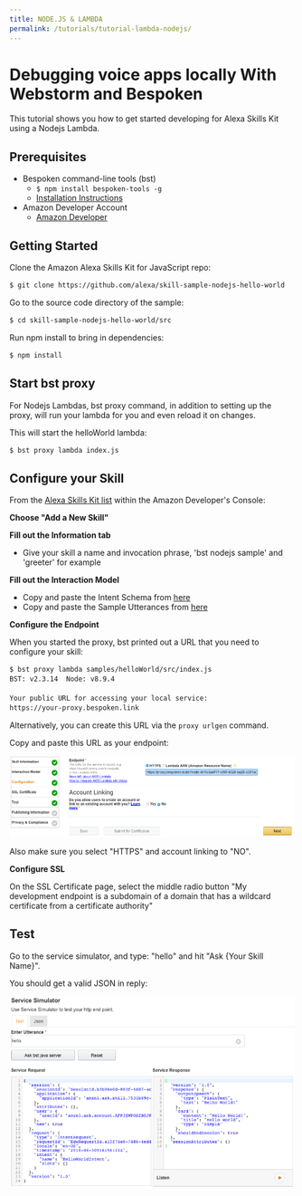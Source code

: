 ```yaml
---
title: NODE.JS & LAMBDA
permalink: /tutorials/tutorial-lambda-nodejs/
---
```


# Debugging voice apps locally With Webstorm and Bespoken

This tutorial shows you how to get started developing for Alexa Skills Kit using a Nodejs Lambda.  

## Prerequisites

* Bespoken command-line tools (bst)
    * `$ npm install bespoken-tools -g`
    * [Installation Instructions](../getting-started.html#Installation)
* Amazon Developer Account
    * [Amazon Developer](https://developer.amazon.com/alexa)

## Getting Started

Clone the Amazon Alexa Skills Kit for JavaScript repo:  

```bash
$ git clone https://github.com/alexa/skill-sample-nodejs-hello-world
```

Go to the source code directory of the sample:
```bash
$ cd skill-sample-nodejs-hello-world/src
```

Run npm install to bring in dependencies:  
```bash
$ npm install
```

## Start bst proxy

For Nodejs Lambdas, bst proxy command, in addition to setting up the proxy, will run your lambda for you and even reload it on changes.

This will start the helloWorld lambda:

```bash
$ bst proxy lambda index.js
```

## Configure your Skill

From the [Alexa Skills Kit list](https://developer.amazon.com/edw/home.html#/skills/list) within the Amazon Developer's Console:

__Choose "Add a New Skill"__

__Fill out the Information tab__

* Give your skill a name and invocation phrase, 'bst nodejs sample' and 'greeter' for example

__Fill out the Interaction Model__

* Copy and paste the Intent Schema from [here](https://raw.githubusercontent.com/amzn/alexa-skills-kit-js/deprecated/samples/helloWorld/speechAssets/IntentSchema.json)
* Copy and paste the Sample Utterances from [here](https://raw.githubusercontent.com/amzn/alexa-skills-kit-js/deprecated/samples/helloWorld/speechAssets/SampleUtterances.txt)

__Configure the Endpoint__

When you started the proxy, bst printed out a URL that you need to configure your skill:

```bash
$ bst proxy lambda samples/helloWorld/src/index.js
BST: v2.3.14  Node: v8.9.4

Your public URL for accessing your local service:
https://your-proxy.bespoken.link
```
Alternatively, you can create this URL via the `proxy urlgen` command.

Copy and paste this URL as your endpoint:

![Alexa Skill Configuration](./../../assets/images/bst-nodejs-lambda-configuration.png "Alexa Skill Configuration")

Also make sure you select "HTTPS" and account linking to "NO".

__Configure SSL__  

On the SSL Certificate page, select the middle radio button "My development endpoint is a subdomain of a domain that has a wildcard certificate from a certificate authority"

## Test
Go to the service simulator, and type: "hello" and hit "Ask {Your Skill Name}".

You should get a valid JSON in reply:

![Test your Skill](./../../assets/images/bst-nodejs-lambda-test.png "Test your Skill")

